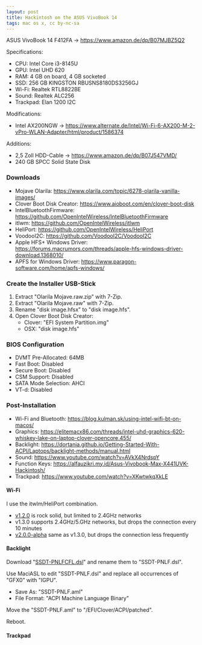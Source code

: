 ```yaml
---
layout: post
title: Hackintosh on the ASUS VivoBook 14
tags: mac os x, cc by-nc-sa
---
```


ASUS VivoBook 14 F412FA -> https://www.amazon.de/dp/B07MJBZ5Q2

Specifications:

- CPU: Intel Core i3-8145U
- GPU: Intel UHD 620
- RAM: 4 GB on board, 4 GB socketed
- SSD: 256 GB KINGSTON RBUSNS8180DS3256GJ
- Wi-Fi: Realtek RTL8822BE
- Sound: Realtek ALC256
- Trackpad: Elan 1200 I2C

Modifications:

- Intel AX200NGW -> https://www.alternate.de/Intel/Wi-Fi-6-AX200-M-2-vPro-WLAN-Adapter/html/product/1586374

Additions:

- 2,5 Zoll HDD-Cable -> https://www.amazon.de/dp/B07J547VMD/
- 240 GB SPCC Solid State Disk

### Downloads

- Mojave Olarila: https://www.olarila.com/topic/6278-olarila-vanilla-images/
- Clover Boot Disk Creator: https://www.aioboot.com/en/clover-boot-disk
- IntelBluetoothFirmware: https://github.com/OpenIntelWireless/IntelBluetoothFirmware
- itlwm: https://github.com/OpenIntelWireless/itlwm
- HeliPort: https://github.com/OpenIntelWireless/HeliPort
- VoodooI2C: https://github.com/VoodooI2C/VoodooI2C
- Apple HFS+ Windows Driver: https://forums.macrumors.com/threads/apple-hfs-windows-driver-download.1368010/
- APFS for Windows Driver: https://www.paragon-software.com/home/apfs-windows/

### Create the Installer USB-Stick

1. Extract "Olarila Mojave.raw.zip" with 7-Zip.
2. Extract "Olarila Mojave.raw" with 7-Zip.
3. Rename "disk image.hfsx" to "disk image.hfs".
4. Open Clover Boot Disk Creator:
    - Clover: "EFI System Partition.img"
    - OSX: "disk image.hfs"

### BIOS Configuration

- DVMT Pre-Allocated: 64MB
- Fast Boot: Disabled
- Secure Boot: Disabled
- CSM Support: Disabled
- SATA Mode Selection: AHCI
- VT-d: Disabled

### Post-Installation

- Wi-Fi and Bluetooth: https://blog.kulman.sk/using-intel-wifi-bt-on-macos/
- Graphics: https://elitemacx86.com/threads/intel-uhd-graphics-620-whiskey-lake-on-laptop-clover-opencore.455/
- Backlight: https://dortania.github.io/Getting-Started-With-ACPI/Laptops/backlight-methods/manual.html
- Sound: https://www.youtube.com/watch?v=AVkX4NrdspY
- Function Keys: https://alfauzikri.my.id/Asus-Vivobook-Max-X441UVK-Hackintosh/
- Trackpad: https://www.youtube.com/watch?v=XKwtwkqXkLE

#### Wi-Fi

I use the itwlm/HeliPort combination.

- [v1.2.0](https://github.com/OpenIntelWireless/itlwm/releases/tag/v1.2.0) is rock solid, but limited to 2.4GHz networks
- v1.3.0 supports 2.4GHz/5.GHz networks, but drops the connection every 10 minutes
- [v2.0.0-alpha](https://github.com/OpenIntelWireless/itlwm/releases/tag/v2.0.0-alpha) same as v1.3.0, but drops the connection less frequently

#### Backlight

Download "[SSDT-PNLFCFL.dsl](https://github.com/acidanthera/OpenCorePkg/blob/master/Docs/AcpiSamples/Source/SSDT-PNLFCFL.dsl)" and rename them to "SSDT-PNLF.dsl".

Use MaciASL to edit "SSDT-PNLF.dsl" and replace all occurrences of "GFX0" with "IGPU".

- Save As: "SSDT-PNLF.aml"
- File Format: "ACPI Machine Language Binary"

Move the "SSDT-PNLF.aml" to "/EFI/Clover/ACPI/patched".

Reboot.

#### Trackpad
